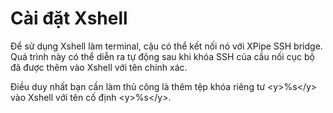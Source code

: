 # Cài đặt Xshell

Để sử dụng Xshell làm terminal, cậu có thể kết nối nó với XPipe SSH bridge. Quá trình này có thể diễn ra tự động sau khi khóa SSH của cầu nối cục bộ đã được thêm vào Xshell với tên chính xác.

Điều duy nhất bạn cần làm thủ công là thêm tệp khóa riêng tư &lt;y&gt;%s&lt;/y&gt; vào Xshell với tên cố định &lt;y&gt;%s&lt;/y&gt;.